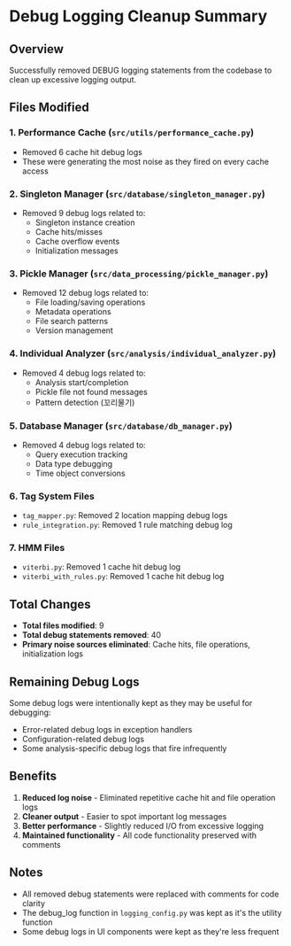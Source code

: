# Debug Logging Cleanup Summary

## Overview
Successfully removed DEBUG logging statements from the codebase to clean up excessive logging output.

## Files Modified

### 1. Performance Cache (`src/utils/performance_cache.py`)
- Removed 6 cache hit debug logs
- These were generating the most noise as they fired on every cache access

### 2. Singleton Manager (`src/database/singleton_manager.py`)
- Removed 9 debug logs related to:
  - Singleton instance creation
  - Cache hits/misses
  - Cache overflow events
  - Initialization messages

### 3. Pickle Manager (`src/data_processing/pickle_manager.py`)
- Removed 12 debug logs related to:
  - File loading/saving operations
  - Metadata operations
  - File search patterns
  - Version management

### 4. Individual Analyzer (`src/analysis/individual_analyzer.py`)
- Removed 4 debug logs related to:
  - Analysis start/completion
  - Pickle file not found messages
  - Pattern detection (꼬리물기)

### 5. Database Manager (`src/database/db_manager.py`)
- Removed 4 debug logs related to:
  - Query execution tracking
  - Data type debugging
  - Time object conversions

### 6. Tag System Files
- `tag_mapper.py`: Removed 2 location mapping debug logs
- `rule_integration.py`: Removed 1 rule matching debug log

### 7. HMM Files
- `viterbi.py`: Removed 1 cache hit debug log
- `viterbi_with_rules.py`: Removed 1 cache hit debug log

## Total Changes
- **Total files modified**: 9
- **Total debug statements removed**: 40
- **Primary noise sources eliminated**: Cache hits, file operations, initialization logs

## Remaining Debug Logs
Some debug logs were intentionally kept as they may be useful for debugging:
- Error-related debug logs in exception handlers
- Configuration-related debug logs
- Some analysis-specific debug logs that fire infrequently

## Benefits
1. **Reduced log noise** - Eliminated repetitive cache hit and file operation logs
2. **Cleaner output** - Easier to spot important log messages
3. **Better performance** - Slightly reduced I/O from excessive logging
4. **Maintained functionality** - All code functionality preserved with comments

## Notes
- All removed debug statements were replaced with comments for code clarity
- The debug_log function in `logging_config.py` was kept as it's the utility function
- Some debug logs in UI components were kept as they're less frequent